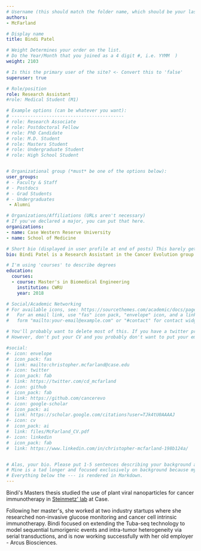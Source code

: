 ```yaml
---
# Username (this should match the folder name, which should be your last name)
authors:
- McFarland

# Display name
title: Bindi Patel

# Weight Determines your order on the list. 
# Do the Year/Month that you joined as a 4 digit #, i.e. YYMM  )
weight: 2103

# Is this the primary user of the site? <- Convert this to 'false'
superuser: true

# Role/position
role: Research Assistant
#role: Medical Student (M1)

# Example options (can be whatever you want):
# ------------------------------------------
# role: Research Associate
# role: Postdoctoral Fellow
# role: PhD Candidate
# role: M.D. Student
# role: Masters Student
# role: Undergraduate Student
# role: High School Student


# Organizational group (*must* be one of the options below):
user_groups:
# - Faculty & Staff
# - Postdocs
# - Grad Students
# - Undergraduates 
 - Alumni

# Organizations/Affiliations (URLs aren't necessary)
# If you've declared a major, you can put that here. 
organizations:
- name: Case Western Reserve University
- name: School of Medicine

# Short bio (displayed in user profile at end of posts) This barely gets used, so don't bother. 
bio: Bindi Patel is a Research Assistant in the Cancer Evolution group. She obtained her masters in Bioengineering at Case studying viral nanoparticles and is interested in modeling intra-tumor heterogeneity using via serial applications of our Tuba-seq technology.  

# I'm using 'courses' to describe degrees
education:
  courses:
  - course: Master's in Biomedical Engineering 
    institution: CWRU
    year: 2018 

# Social/Academic Networking
# For available icons, see: https://sourcethemes.com/academic/docs/page-builder/#icons
#   For an email link, use "fas" icon pack, "envelope" icon, and a link in the
#   form "mailto:your-email@example.com" or "#contact" for contact widget.

# You'll probably want to delete most of this. If you have a twitter presence or active linkedin/githup, please add.
# However, don't put your CV and you probably don't want to put your email, unless you're ready for a bit of spam. 

#social:
#- icon: envelope
#  icon_pack: fas
#  link: mailto:christopher.mcfarland@case.edu
#- icon: twitter
#  icon_pack: fab
#  link: https://twitter.com/cd_mcfarland
#- icon: github
#  icon_pack: fab
#  link: https://github.com/cancerevo
#- icon: google-scholar
#  icon_pack: ai
#  link: https://scholar.google.com/citations?user=TJk4tU0AAAAJ
#- icon: cv
#  icon_pack: ai
#  link: files/McFarland_CV.pdf
#- icon: linkedin
#  icon_pack: fab
#  link: https://www.linkedin.com/in/christopher-mcfarland-198b124a/


# Alas, your bio. Please put 1-5 sentences describing your background and 1-5 sentences describing your interests.
# Mine is a tad longer and focused exclusively on background because my research interests are elsewhere on the site.
# Everything below the --- is rendered in Markdown. 
---
```


Bindi's Masters thesis studied the use of plant viral nanoparticles for cancer immunotherapy in [Steinmetz' lab](https://www.steinmetzlab.com/3010867-welcome-cwru) at Case. 
<!--more--> 
Following her master's, she worked at two industry startups where she researched non-invasive glucose monitoring and cancer cell intrinsic immunotherapy.
Bindi focused on extending the Tuba-seq technology to model sequential tumorigenic events and intra-tumor heterogeneity via serial transductions, and is
now working successfully with her old employer - Arcus Biosciences. 

